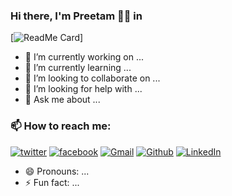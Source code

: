 ### Hi there, I'm Preetam 👨‍💻 in 

[![ReadMe Card](https://github-readme-stats.vercel.app/api/pin/?username=Preetam2114&show_icons=true&title_color=fff&icon_color=79ff97&text_color=9f9f9f&bg_color=151515)]

- 🔭 I’m currently working on ...
- 🌱 I’m currently learning ...
- 👯 I’m looking to collaborate on ...
- 🤔 I’m looking for help with ...
- 💬 Ask me about ...


### 📫 How to reach me:
<!-- social media buttons -->

[![twitter][1.2]][1]
[![facebook][2.2]][2]
[![Gmail][3.2]][3]
[![Github][4.2]][4]
[![LinkedIn][5.2]][5]

<!-- icons with padding -->

[1.2]: https://icon-icons.com/icons2/791/PNG/32/TWITTER_icon-icons.com_65486.png (twitter icon with padding)
[2.2]: https://icon-icons.com/icons2/1/PNG/32/social_facebook_fb_35.png (facebook icon with padding)
[3.2]: https://icon-icons.com/icons2/652/PNG/32/gmail_icon-icons.com_59877.png (google plus icon with padding)
[4.2]: https://icon-icons.com/icons2/936/PNG/32/github-logo_icon-icons.com_73546.png (github icon with padding)
[5.2]: https://icon-icons.com/icons2/652/PNG/32/linkedin_icon-icons.com_59873.png (linkedin icon with padding)

<!-- social media links -->
[1]: https://twitter.com/pvr_rane
[2]: https://www.facebook.com/preetam.rane.39
[3]: preetamrane2114@gmail.com
[4]: https://github.com/Preetam2114
[5]: https://www.linkedin.com/in/preetam-rane-4b0524165/

- 😄 Pronouns: ...
- ⚡ Fun fact: ...

